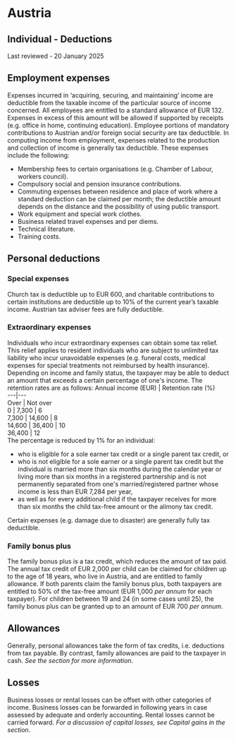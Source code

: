 # Austria
## Individual - Deductions
Last reviewed - 20 January 2025
## Employment expenses
Expenses incurred in ‘acquiring, securing, and maintaining’ income are deductible from the taxable income of the particular source of income concerned. All employees are entitled to a standard allowance of EUR 132. Expenses in excess of this amount will be allowed if supported by receipts (e.g. office in home, continuing education).
Employee portions of mandatory contributions to Austrian and/or foreign social security are tax deductible.
In computing income from employment, expenses related to the production and collection of income is generally tax deductible. These expenses include the following:
  * Membership fees to certain organisations (e.g. Chamber of Labour, workers council).
  * Compulsory social and pension insurance contributions.
  * Commuting expenses between residence and place of work where a standard deduction can be claimed per month; the deductible amount depends on the distance and the possibility of using public transport.
  * Work equipment and special work clothes.
  * Business related travel expenses and per diems.
  * Technical literature.
  * Training costs.


## Personal deductions
### Special expenses
Church tax is deductible up to EUR 600, and charitable contributions to certain institutions are deductible up to 10% of the current year’s taxable income. Austrian tax adviser fees are fully deductible.
### Extraordinary expenses
Individuals who incur extraordinary expenses can obtain some tax relief. This relief applies to resident individuals who are subject to unlimited tax liability who incur unavoidable expenses (e.g. funeral costs, medical expenses for special treatments not reimbursed by health insurance). Depending on income and family status, the taxpayer may be able to deduct an amount that exceeds a certain percentage of one's income. The retention rates are as follows:
Annual income (EUR) | Retention rate (%)  
---|---  
Over | Not over  
0 | 7,300 | 6  
7,300 | 14,600 | 8  
14,600 | 36,400 | 10  
36,400 | 12  
The percentage is reduced by 1% for an individual:
  * who is eligible for a sole earner tax credit or a single parent tax credit, or
  * who is not eligible for a sole earner or a single parent tax credit but the individual is married more than six months during the calendar year or living more than six months in a registered partnership and is not permanently separated from one's married/registered partner whose income is less than EUR 7,284 per year,
  * as well as for every additional child if the taxpayer receives for more than six months the child tax-free amount or the alimony tax credit.


Certain expenses (e.g. damage due to disaster) are generally fully tax deductible.
### Family bonus plus
The family bonus plus is a tax credit, which reduces the amount of tax paid. The annual tax credit of EUR 2,000 per child can be claimed for children up to the age of 18 years, who live in Austria, and are entitled to family allowance. If both parents claim the family bonus plus, both taxpayers are entitled to 50% of the tax-free amount (EUR 1,000 _per annum_ for each taxpayer).
For children between 19 and 24 (in some cases until 25), the family bonus plus can be granted up to an amount of EUR 700 _per annum_.
## Allowances
Generally, personal allowances take the form of tax credits, i.e. deductions from tax payable. By contrast, family allowances are paid to the taxpayer in cash. _See the section for more information_.
## Losses
Business losses or rental losses can be offset with other categories of income. Business losses can be forwarded in following years in case assessed by adequate and orderly accounting.
Rental losses cannot be carried forward.
_For a discussion of capital losses, see Capital gains in the section_.
